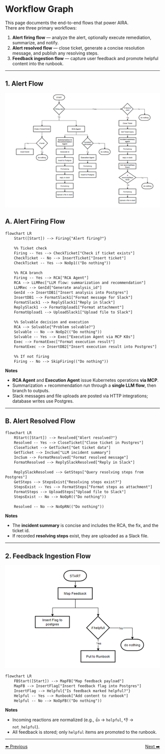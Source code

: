 # Workflow Graph

This page documents the end-to-end flows that power AIRA.  
There are three primary workflows:

1. **Alert firing flow** — analyze the alert, optionally execute remediation, summarize, and notify.  
2. **Alert resolved flow** — close ticket, generate a concise resolution message, and publish any resolving steps.  
3. **Feedback ingestion flow** — capture user feedback and promote helpful content into the runbook.

---
## 1. Alert Flow
![Title](../src/main.png)


## A. Alert Firing Flow

```mermaid
flowchart LR
    Start([Start]) --> Firing{"Alert firing?"}

    %% Ticket check
    Firing -- Yes --> CheckTicket["Check if ticket exists"]
    CheckTicket -- No --> InsertTicket["Insert ticket"]
    CheckTicket -- Yes --> NoOp1(("Do nothing"))

    %% RCA branch
    Firing -- Yes --> RCA["RCA Agent"]
    RCA --> LLMRec["LLM flow: summarization and recommendation"]
    LLMRec --> GenId["Generate analysis_id"]
    GenId --> InsertDB1["Insert analysis into Postgres"]
    InsertDB1 --> FormatSlack1["Format message for Slack"]
    FormatSlack1 --> ReplySlack1["Reply in Slack"]
    ReplySlack1 --> FormatUpload1["Format attachment"]
    FormatUpload1 --> UploadSlack1["Upload file to Slack"]

    %% Solvable decision and execution
    RCA --> Solvable{"Problem solvable?"}
    Solvable -- No --> NoOp2(("Do nothing"))
    Solvable -- Yes --> Exec["Execution Agent via MCP K8s"]
    Exec --> FormatExec["Format execution result"]
    FormatExec --> InsertDB2["Insert execution result into Postgres"]

    %% If not firing
    Firing -- No --> SkipFiring(("Do nothing"))
```

**Notes**
- **RCA Agent** and **Execution Agent** issue Kubernetes operations **via MCP**.
- Summarization + recommendation run through a **single LLM flow**, then branch to outputs.
- Slack messages and file uploads are posted via HTTP integrations; database writes use Postgres.

---

## B. Alert Resolved Flow

```mermaid
flowchart LR
    RStart([Start]) --> Resolved{"Alert resolved?"}
    Resolved -- Yes --> CloseTicket["Close ticket in Postgres"]
    CloseTicket --> GetTicket["Get ticket data"]
    GetTicket --> IncSum["LLM incident summary"]
    IncSum --> FormatResolved["Format resolved message"]
    FormatResolved --> ReplySlackResolved["Reply in Slack"]

    ReplySlackResolved --> GetSteps["Query resolving steps from Postgres"]
    GetSteps --> StepsExist{"Resolving steps exist?"}
    StepsExist -- Yes --> FormatSteps["Format steps as attachment"]
    FormatSteps --> UploadSteps["Upload file to Slack"]
    StepsExist -- No --> NoOpR(("Do nothing"))

    Resolved -- No --> NoOpRN(("Do nothing"))
```

**Notes**
- The **incident summary** is concise and includes the RCA, the fix, and the ticket id.
- If recorded **resolving steps** exist, they are uploaded as a Slack file.

---

## 2. Feedback Ingestion Flow
![Title](../src/second.png)

```mermaid
flowchart LR
    FBStart([Start]) --> MapFB["Map feedback payload"]
    MapFB --> InsertFlag["Insert feedback flag into Postgres"]
    InsertFlag --> Helpful{"Is feedback marked helpful?"}
    Helpful -- Yes --> Runbook["Add content to runbook"]
    Helpful -- No --> NoOpFB(("Do nothing"))
```

**Notes**
- Incoming reactions are normalized (e.g., 👍 → `helpful`, 👎 → `not_helpful`).
- All feedback is stored; only `helpful` items are promoted to the runbook.


---
<div style="display: flex; justify-content: space-between;";align="center">
  <a href="1_overview.md">⬅️ Previous</a>
  <a href="3_components.md">Next ➡️</a>
</div>